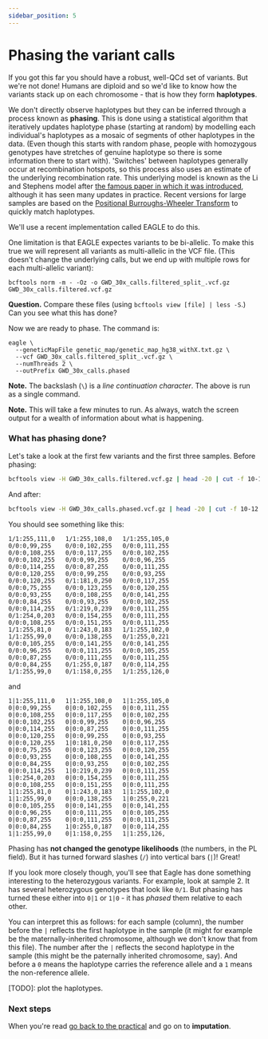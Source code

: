 ```yaml
---
sidebar_position: 5
---
```


# Phasing the variant calls

If you got this far you should have a robust, well-QCd set of variants. But we're not done! Humans
are diploid and so we'd like to know how the variants stack up on each chromosome - that is how
they form **haplotypes**.

We don't directly observe haplotypes but they can be inferred through a process known as
**phasing**. This is done using a statistical algorithm that iteratively updates haplotype phase
(starting at random) by modelling each individual's haplotypes as a mosaic of segments of other
haplotypes in the data. (Even though this starts with random phase, people with homozygous
genotypes have stretches of genuine haplotype so there is some information there to start with).
'Switches' between haplotypes generally occur at recombination hotspots, so this process also uses
an estimate of the underlying recombination rate. This underlying model is known as the Li and
Stephens model after [the famous paper in which it was
introduced](https://pubmed.ncbi.nlm.nih.gov/14704198/), although it has seen many updates in
practice. Recent versions for large samples are based on the [Positional Burroughs-Wheeler
Transform](https://www.ncbi.nlm.nih.gov/pmc/articles/PMC3998136/) to quickly match haplotypes.

We'll use a recent implementation called EAGLE to do this.

One limitation is that EAGLE expectes variants to be bi-allelic. To make this true we will
represent all variants as multi-allelic in the VCF file. (This doesn't change the underlying calls,
but we end up with multiple rows for each multi-allelic variant):

```
bcftools norm -m - -Oz -o GWD_30x_calls.filtered_split_.vcf.gz GWD_30x_calls.filtered.vcf.gz
```

**Question.** Compare these files (using `bcftools view [file] | less -S`.)  Can you see what this has done?

Now we are ready to phase.  The command is:

```
eagle \
  --geneticMapFile genetic_map/genetic_map_hg38_withX.txt.gz \
  --vcf GWD_30x_calls.filtered_split_.vcf.gz \
  --numThreads 2 \
  --outPrefix GWD_30x_calls.phased
```

**Note.** The backslash (`\`) is a *line continuation character*.  The above is run as a single command.

**Note.** This will take a few minutes to run. As always, watch the screen output for a wealth of
information about what is happening.

### What has phasing done?

Let's take a look at the first few variants and the first three samples.  Before phasing:
```sh
bcftools view -H GWD_30x_calls.filtered.vcf.gz | head -20 | cut -f 10-12
```

And after:
```sh
bcftools view -H GWD_30x_calls.phased.vcf.gz | head -20 | cut -f 10-12
```

You should see something like this:
```
1/1:255,111,0	1/1:255,108,0	1/1:255,105,0
0/0:0,99,255	0/0:0,102,255	0/0:0,111,255
0/0:0,108,255	0/0:0,117,255	0/0:0,102,255
0/0:0,102,255	0/0:0,99,255	0/0:0,96,255
0/0:0,114,255	0/0:0,87,255	0/0:0,111,255
0/0:0,120,255	0/0:0,99,255	0/0:0,93,255
0/0:0,120,255	0/1:181,0,250	0/0:0,117,255
0/0:0,75,255	0/0:0,123,255	0/0:0,120,255
0/0:0,93,255	0/0:0,108,255	0/0:0,141,255
0/0:0,84,255	0/0:0,93,255	0/0:0,102,255
0/0:0,114,255	0/1:219,0,239	0/0:0,111,255
0/1:254,0,203	0/0:0,154,255	0/0:0,111,255
0/0:0,108,255	0/0:0,151,255	0/0:0,111,255
1/1:255,81,0	0/1:243,0,183	1/1:255,102,0
1/1:255,99,0	0/0:0,138,255	0/1:255,0,221
0/0:0,105,255	0/0:0,141,255	0/0:0,141,255
0/0:0,96,255	0/0:0,111,255	0/0:0,105,255
0/0:0,87,255	0/0:0,111,255	0/0:0,111,255
0/0:0,84,255	0/1:255,0,187	0/0:0,114,255
1/1:255,99,0	0/1:158,0,255	1/1:255,126,0
```

and
```
1|1:255,111,0	1|1:255,108,0	1|1:255,105,0
0|0:0,99,255	0|0:0,102,255	0|0:0,111,255
0|0:0,108,255	0|0:0,117,255	0|0:0,102,255
0|0:0,102,255	0|0:0,99,255	0|0:0,96,255
0|0:0,114,255	0|0:0,87,255	0|0:0,111,255
0|0:0,120,255	0|0:0,99,255	0|0:0,93,255
0|0:0,120,255	1|0:181,0,250	0|0:0,117,255
0|0:0,75,255	0|0:0,123,255	0|0:0,120,255
0|0:0,93,255	0|0:0,108,255	0|0:0,141,255
0|0:0,84,255	0|0:0,93,255	0|0:0,102,255
0|0:0,114,255	1|0:219,0,239	0|0:0,111,255
1|0:254,0,203	0|0:0,154,255	0|0:0,111,255
0|0:0,108,255	0|0:0,151,255	0|0:0,111,255
1|1:255,81,0	0|1:243,0,183	1|1:255,102,0
1|1:255,99,0	0|0:0,138,255	1|0:255,0,221
0|0:0,105,255	0|0:0,141,255	0|0:0,141,255
0|0:0,96,255	0|0:0,111,255	0|0:0,105,255
0|0:0,87,255	0|0:0,111,255	0|0:0,111,255
0|0:0,84,255	1|0:255,0,187	0|0:0,114,255
1|1:255,99,0	0|1:158,0,255	1|1:255,126,
```

Phasing has **not changed the genotype likelihoods** (the numbers, in the PL field). But it has
turned forward slashes (`/`) into vertical bars (`|`)!  Great!

If you look more closely though, you'll see that Eagle has done something interesting to the
heterozygous variants. For example, look at sample 2. It has several heterozygous genotypes that
look like `0/1`. But phasing has turned these either into `0|1` or `1|0` - it has *phased* them
relative to each other.

You can interpret this as follows: for each sample (column), the number before the `|` reflects the
first haplotype in the sample (it might for example be the maternally-inherited chromosome,
although we don't know that from this file). The number after the `|` reflects the second haplotype
in the sample (this might be the paternally inherited chromosome, say). And before a `0` means the
haplotype carries the reference allele and a `1` means the non-reference allele.

[TODO]: plot the haplotypes.

### Next steps

When you're read [go back to the practical](README.md#steps-in-the-practical) and go on to **imputation**.

